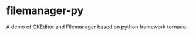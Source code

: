 filemanager-py
==============

A demo of CKEditor and Filemanager based on python framework tornado.
